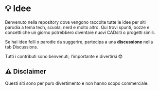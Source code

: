 # 💡 Idee

Benvenuto nella repository dove vengono raccolte tutte le idee per siti parodia a tema tech, scuola, nerd e molto altro. Qui trovi spunti, bozze e concetti che un giorno potrebbero diventare nuovi CADsiti o progetti simili.

Se hai idee folli o parodie da suggerire, partecipa a una **discussione** nella tab Discussions.

Tutti i contributi sono benvenuti, l’importante è divertirsi 😎

## ⚠ Disclaimer
Questi siti sono per puro divertimento e non hanno scopo commerciale.
